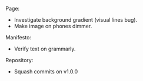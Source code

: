 Page:
  * Investigate background gradient (visual lines bug).
  * Make image on phones dimmer.

Manifesto:
  * Verify text on grammarly.

Repository:
  * Squash commits on v1.0.0
